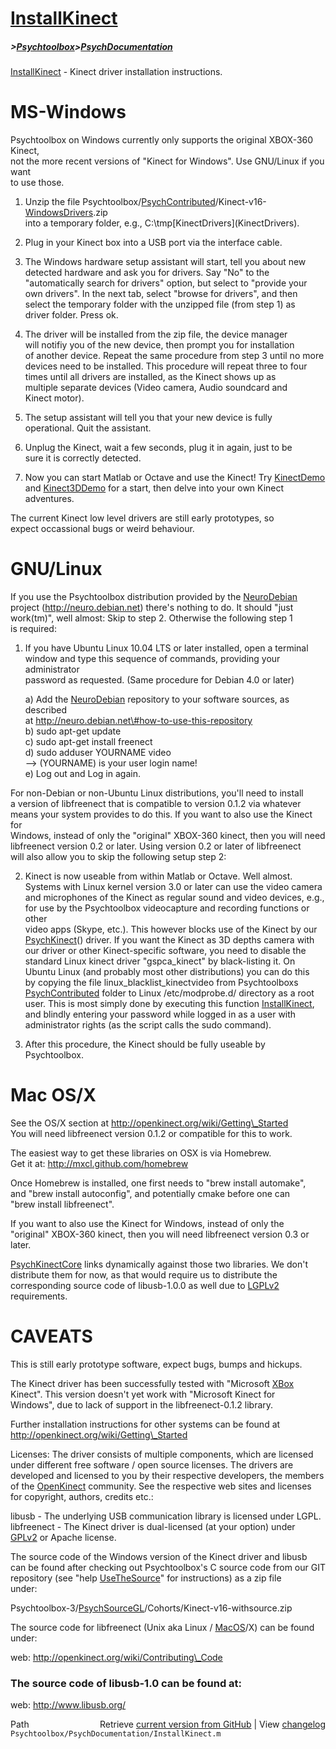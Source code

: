 # [InstallKinect](InstallKinect)
##### >[Psychtoolbox](Psychtoolbox)>[PsychDocumentation](PsychDocumentation)

[InstallKinect](InstallKinect) - Kinect driver installation instructions.  
  
# MS-Windows  
  
Psychtoolbox on Windows currently only supports the original XBOX-360 Kinect,  
not the more recent versions of "Kinect for Windows". Use GNU/Linux if you want  
to use those.  
  
1. Unzip the file Psychtoolbox/[PsychContributed](PsychContributed)/Kinect-v16-[WindowsDrivers](WindowsDrivers).zip  
   into a temporary folder, e.g., C:\tmp\[KinectDrivers](KinectDrivers).  
  
2. Plug in your Kinect box into a USB port via the interface cable.  
  
3. The Windows hardware setup assistant will start, tell you about new  
   detected hardware and ask you for drivers. Say "No" to the  
   "automatically search for drivers" option, but select to "provide your  
   own drivers". In the next tab, select "browse for drivers", and then  
   select the temporary folder with the unzipped file (from step 1) as  
   driver folder. Press ok.  
  
4. The driver will be installed from the zip file, the device manager  
   will notifiy you of the new device, then prompt you for installation  
   of another device. Repeat the same procedure from step 3 until no more  
   devices need to be installed. This procedure will repeat three to four  
   times until all drivers are installed, as the Kinect shows up as  
   multiple separate devices (Video camera, Audio soundcard and  
   Kinect motor).  
  
5. The setup assistant will tell you that your new device is fully  
   operational. Quit the assistant.  
  
6. Unplug the Kinect, wait a few seconds, plug it in again, just to be  
   sure it is correctly detected.  
  
7. Now you can start Matlab or Octave and use the Kinect! Try [KinectDemo](KinectDemo)  
   and [Kinect3DDemo](Kinect3DDemo) for a start, then delve into your own Kinect adventures.  
  
The current Kinect low level drivers are still early prototypes, so  
expect occassional bugs or weird behaviour.  
  
  
# GNU/Linux  
  
If you use the Psychtoolbox distribution provided by the [NeuroDebian](NeuroDebian)  
project (http://neuro.debian.net) there's nothing to do. It should "just  
work(tm)", well almost: Skip to step 2. Otherwise the following step 1  
is required:  
  
1. If you have Ubuntu Linux 10.04 LTS or later installed, open a terminal  
window and type this sequence of commands, providing your administrator  
password as requested. (Same procedure for Debian 4.0 or later)  
  
   a) Add the [NeuroDebian](NeuroDebian) repository to your software sources, as described  
      at http://neuro.debian.net\#how-to-use-this-repository  
   b) sudo apt-get update  
   c) sudo apt-get install freenect  
   d) sudo adduser YOURNAME video  
      --\> (YOURNAME) is your user login name!  
   e) Log out and Log in again.  
  
For non-Debian or non-Ubuntu Linux distributions, you'll need to install  
a version of libfreenect that is compatible to version 0.1.2 via whatever  
means your system provides to do this. If you want to also use the Kinect for  
Windows, instead of only the "original" XBOX-360 kinect, then you will need  
libfreenect version 0.2 or later. Using version 0.2 or later of libfreenect  
will also allow you to skip the following setup step 2:  
  
2. Kinect is now useable from within Matlab or Octave. Well almost.  
Systems with Linux kernel version 3.0 or later can use the video camera  
and microphones of the Kinect as regular sound and video devices, e.g.,  
for use by the Psychtoolbox videocapture and recording functions or other  
video apps (Skype, etc.). This however blocks use of the Kinect by our  
[PsychKinect](PsychKinect)() driver. If you want the Kinect as 3D depths camera with  
our driver or other Kinect-specific software, you need to disable the  
standard Linux kinect driver "gspca\_kinect" by black-listing it. On  
Ubuntu Linux (and probably most other distributions) you can do this  
by copying the file linux\_blacklist\_kinectvideo from Psychtoolboxs  
[PsychContributed](PsychContributed) folder to Linux /etc/modprobe.d/ directory as a root  
user. This is most simply done by executing this function [InstallKinect](InstallKinect),  
and blindly entering your password while logged in as a user with  
administrator rights (as the script calls the sudo command).  
  
3. After this procedure, the Kinect should be fully useable by Psychtoolbox.  
  
  
# Mac OS/X  
  
See the OS/X section at http://openkinect.org/wiki/Getting\_Started  
You will need libfreenect version 0.1.2 or compatible for this to work.  
  
The easiest way to get these libraries on OSX is via Homebrew.  
Get it at: http://mxcl.github.com/homebrew  
  
Once Homebrew is installed, one first needs to "brew install automake",  
and "brew install autoconfig", and potentially cmake before one can  
"brew install libfreenect".  
  
If you want to also use the Kinect for Windows, instead of only the  
"original" XBOX-360 kinect, then you will need libfreenect version 0.3 or  
later.  
  
[PsychKinectCore](PsychKinectCore) links dynamically against those two libraries. We don't  
distribute them for now, as that would require us to distribute the  
corresponding source code of libusb-1.0.0 as well due to [LGPLv2](LGPLv2)  
requirements.  
  
  
# CAVEATS  
  
This is still early prototype software, expect bugs, bumps and hickups.  
  
The Kinect driver has been successfully tested with "Microsoft [XBox](XBox)  
Kinect". This version doesn't yet work with "Microsoft Kinect for  
Windows", due to lack of support in the libfreenect-0.1.2 library.  
  
Further installation instructions for other systems can be found at  
http://openkinect.org/wiki/Getting\_Started  
  
  
Licenses: The driver consists of multiple components, which are licensed  
under different free software / open source licenses. The drivers are  
developed and licensed to you by their respective developers, the members  
of the [OpenKinect](OpenKinect) community. See the respective web sites and licenses  
for copyright, authors, credits etc.:  
  
libusb - The underlying USB communication library is licensed under LGPL.  
libfreenect - The Kinect driver is dual-licensed (at your option) under  
[GPLv2](GPLv2) or Apache license.  
  
The source code of the Windows version of the Kinect driver and libusb  
can be found after checking out Psychtoolbox's C source code from our GIT  
repository (see "help [UseTheSource](UseTheSource)" for instructions) as a zip file  
under:  
  
Psychtoolbox-3/[PsychSourceGL](PsychSourceGL)/Cohorts/Kinect-v16-withsource.zip  
  
The source code for libfreenect (Unix aka Linux / [MacOS](MacOS)/X) can be found  
under:  
  
web: http://openkinect.org/wiki/Contributing\_Code  
  
### The source code of libusb-1.0 can be found at:  
  
web: http://www.libusb.org/  
  




<div class="code_header" style="text-align:right;">
  <span style="float:left;">Path&nbsp;&nbsp;</span> <span class="counter">Retrieve <a href=
  "https://raw.github.com/Psychtoolbox-3/Psychtoolbox-3/beta/Psychtoolbox/PsychDocumentation/InstallKinect.m">current version from GitHub</a> | View <a href=
  "https://github.com/Psychtoolbox-3/Psychtoolbox-3/commits/beta/Psychtoolbox/PsychDocumentation/InstallKinect.m">changelog</a></span>
</div>
<div class="code">
  <code>Psychtoolbox/PsychDocumentation/InstallKinect.m</code>
</div>

